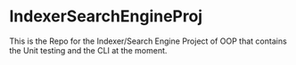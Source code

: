 # IndexerSearchEngineProj
 This is the Repo for the Indexer/Search Engine Project of OOP that contains the Unit testing and the CLI at the moment.
